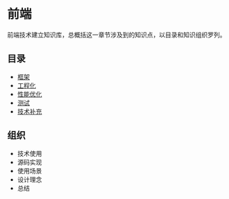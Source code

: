# 前端

前端技术建立知识库，总概括这一章节涉及到的知识点，以目录和知识组织罗列。

## 目录

- [框架](./vue3/design)
- [工程化](./webpack/)
- [性能优化](./performance/)
- [测试](./test/)
- [技术补充](./overview/)

## 组织

- 技术使用
- 源码实现
- 使用场景
- 设计理念
- 总结